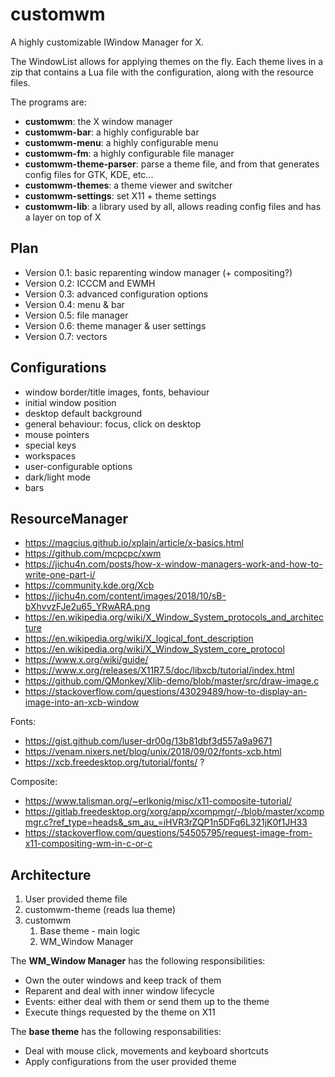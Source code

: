 # customwm
A highly customizable IWindow Manager for X.

The WindowList allows for applying themes on the fly. Each theme lives in a zip that contains a Lua file with the configuration, along with the resource files.

The programs are:

- **customwm**: the X window manager
- **customwm-bar**: a highly configurable bar
- **customwm-menu**: a highly configurable menu
- **customwm-fm**: a highly configurable file manager
- **customwm-theme-parser**: parse a theme file, and from that generates config files for GTK, KDE, etc...
- **customwm-themes**: a theme viewer and switcher
- **customwm-settings**: set X11 + theme settings
- **customwm-lib**: a library used by all, allows reading config files and has a layer on top of X

## Plan

- Version 0.1: basic reparenting window manager (+ compositing?)
- Version 0.2: ICCCM and EWMH
- Version 0.3: advanced configuration options
- Version 0.4: menu & bar
- Version 0.5: file manager
- Version 0.6: theme manager & user settings
- Version 0.7: vectors

## Configurations

- window border/title images, fonts, behaviour
- initial window position
- desktop default background
- general behaviour: focus, click on desktop
- mouse pointers
- special keys
- workspaces
- user-configurable options
- dark/light mode
- bars

## ResourceManager

* https://magcius.github.io/xplain/article/x-basics.html
* https://github.com/mcpcpc/xwm
* https://jichu4n.com/posts/how-x-window-managers-work-and-how-to-write-one-part-i/
* https://community.kde.org/Xcb
* https://jichu4n.com/content/images/2018/10/sB-bXhvvzFJe2u65_YRwARA.png
* https://en.wikipedia.org/wiki/X_Window_System_protocols_and_architecture
* https://en.wikipedia.org/wiki/X_logical_font_description
* https://en.wikipedia.org/wiki/X_Window_System_core_protocol
* https://www.x.org/wiki/guide/
* https://www.x.org/releases/X11R7.5/doc/libxcb/tutorial/index.html
* https://github.com/QMonkey/Xlib-demo/blob/master/src/draw-image.c
* https://stackoverflow.com/questions/43029489/how-to-display-an-image-into-an-xcb-window

Fonts:

* https://gist.github.com/luser-dr00g/13b81dbf3d557a9a9671
* https://venam.nixers.net/blog/unix/2018/09/02/fonts-xcb.html
* https://xcb.freedesktop.org/tutorial/fonts/ ?

Composite:
* https://www.talisman.org/~erlkonig/misc/x11-composite-tutorial/
* https://gitlab.freedesktop.org/xorg/app/xcompmgr/-/blob/master/xcompmgr.c?ref_type=heads&_sm_au_=iHVR3rZQP1n5DFq6L321jK0f1JH33
* https://stackoverflow.com/questions/54505795/request-image-from-x11-compositing-wm-in-c-or-c

## Architecture

1. User provided theme file
2. customwm-theme (reads lua theme)
3. customwm
   1. Base theme - main logic
   2. WM_Window Manager

The **WM_Window Manager** has the following responsibilities:
 - Own the outer windows and keep track of them
 - Reparent and deal with inner window lifecycle
 - Events: either deal with them or send them up to the theme
 - Execute things requested by the theme on X11

The **base theme** has the following responsabilities:
 - Deal with mouse click, movements and keyboard shortcuts
 - Apply configurations from the user provided theme